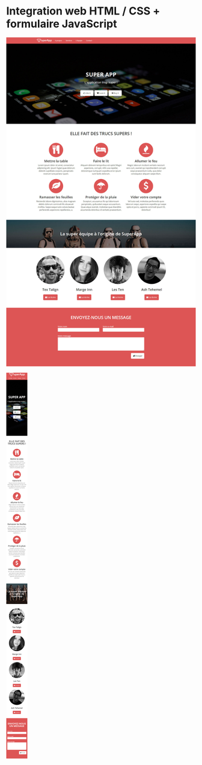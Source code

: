 # Integration web HTML / CSS + formulaire JavaScript

![Maquette version bureau](5.jpg)
 
![Maquette version mobile](1.jpg)


